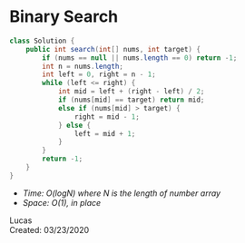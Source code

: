 # Binary Search

```java
class Solution {
    public int search(int[] nums, int target) {
        if (nums == null || nums.length == 0) return -1;
        int n = nums.length;
        int left = 0, right = n - 1;
        while (left <= right) {
            int mid = left + (right - left) / 2;
            if (nums[mid] == target) return mid;
            else if (nums[mid] > target) {
                right = mid - 1;
            } else {
                left = mid + 1;
            }
        }
        return -1;
    }
}
```

* *Time: O(logN) where N is the length of number array*  
* *Space: O(1), in place*

Lucas  
Created: 03/23/2020
